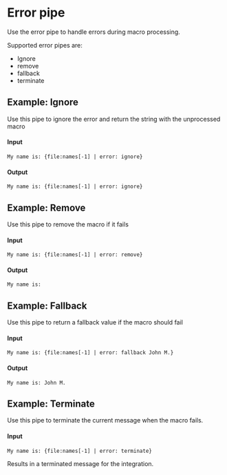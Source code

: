 
# Error pipe

Use the error pipe to handle errors during macro processing.

Supported error pipes are:
* Ignore
* remove
* fallback
* terminate

## Example: Ignore

Use this pipe to ignore the error and return the string with the unprocessed macro

#### Input
```
My name is: {file:names[-1] | error: ignore}
```

#### Output
```
My name is: {file:names[-1] | error: ignore}
```


## Example: Remove

Use this pipe to remove the macro if it fails

#### Input
```
My name is: {file:names[-1] | error: remove}
```

#### Output
```
My name is: 
```

## Example: Fallback

Use this pipe to return a fallback value if the macro should fail

#### Input
```
My name is: {file:names[-1] | error: fallback John M.}
```

#### Output
```
My name is: John M.
```

## Example: Terminate

Use this pipe to terminate the current message when the macro fails.

#### Input
```
My name is: {file:names[-1] | error: terminate}
```

Results in a terminated message for the integration.

